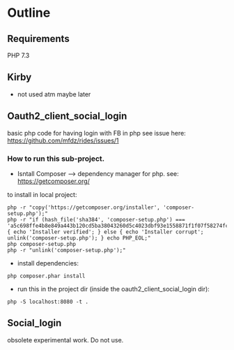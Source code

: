 # Outline

## Requirements

PHP 7.3

## Kirby
- not used atm maybe later

## Oauth2_client_social_login

basic php code for having login with FB in php
see issue here: https://github.com/mfdz/rides/issues/1

### How to run this sub-project.

- Isntall Composer --> dependency manager for php.
 see: https://getcomposer.org/

to install in local project:

```
php -r "copy('https://getcomposer.org/installer', 'composer-setup.php');"
php -r "if (hash_file('sha384', 'composer-setup.php') === 'a5c698ffe4b8e849a443b120cd5ba38043260d5c4023dbf93e1558871f1f07f58274fc6f4c93bcfd858c6bd0775cd8d1') { echo 'Installer verified'; } else { echo 'Installer corrupt'; unlink('composer-setup.php'); } echo PHP_EOL;"
php composer-setup.php
php -r "unlink('composer-setup.php');"
```

- install dependencies:

`php composer.phar install`

- run this in the project dir (inside the oauth2_client_social_login dir):

`php -S localhost:8080 -t .`


## Social_login
obsolete experimental work. Do not use.